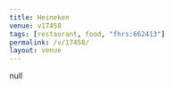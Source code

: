 ```yaml
---
title: Heineken
venue: v17458
tags: [restaurant, food, "fhrs:662413"]
permalink: /v/17458/
layout: venue
---
```

null